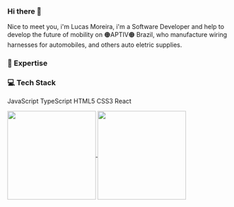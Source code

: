 ### Hi there 👋
Nice to meet you, i'm Lucas Moreira, i'm a Software Developer and help to develop the future of mobility on 🟠APTIV🟠 Brazil, who manufacture wiring harnesses for automobiles, and others auto eletric supplies.

### 🚀 Expertise

### 💻 Tech Stack
JavaScript TypeScript HTML5 CSS3 React

<a href="https://github-readme-stats.vercel.app/api/pin/?username=LucasSNM&repo=next-pokedex">
  <img height=200 align="center" src="https://github.com/LucasSNM/next-pokedex" />
</a>
<a href="https://github.com/LucasSNM/convoychat">
  <img height=200 align="center" src="https://github-readme-stats.vercel.app/api/top-langs?username=LucasSNM&layout=compact&langs_count=8&card_width=320" />
</a>

<!--
**LucasSNM/LucasSNM** is a ✨ _special_ ✨ repository because its `README.md` (this file) appears on your GitHub profile.


[![Readme Card](https://github-readme-stats.vercel.app/api/pin/?username=LucasSNM&repo=github-readme-stats)](https://github.com/LucasSNM/github-readme-stats)

Here are some ideas to get you started:

- 🔭 I’m currently working on ...
- 🌱 I’m currently learning ...
- 👯 I’m looking to collaborate on ...
- 🤔 I’m looking for help with ...
- 💬 Ask me about ...
- 📫 How to reach me: ...
- 😄 Pronouns: ...
- ⚡ Fun fact: ...
-->
